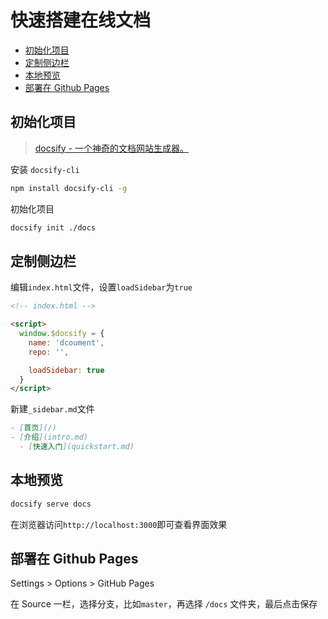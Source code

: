 # 快速搭建在线文档

- [初始化项目](#初始化项目)
- [定制侧边栏](#定制侧边栏)
- [本地预览](#本地预览)
- [部署在 Github Pages](#部署在-github-pages)

## 初始化项目

> [docsify - 一个神奇的文档网站生成器。](https://github.com/docsifyjs/docsify)

安装 `docsify-cli`

```bash
npm install docsify-cli -g
```

初始化项目

```bash
docsify init ./docs
```

## 定制侧边栏

编辑`index.html`文件，设置`loadSidebar`为`true`

```html
<!-- index.html -->

<script>
  window.$docsify = {
    name: 'dcoument',
    repo: '',

    loadSidebar: true
  }
</script>
```

新建`_sidebar.md`文件

```markdown
- [首页](/)
- [介绍](intro.md)
  - [快速入门](quickstart.md)
```

## 本地预览

```bash
docsify serve docs
```

在浏览器访问`http://localhost:3000`即可查看界面效果

## 部署在 Github Pages

Settings > Options > GitHub Pages

在 Source 一栏，选择分支，比如`master`，再选择 `/docs` 文件夹，最后点击保存
